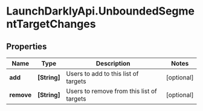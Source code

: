 # LaunchDarklyApi.UnboundedSegmentTargetChanges

## Properties
Name | Type | Description | Notes
------------ | ------------- | ------------- | -------------
**add** | **[String]** | Users to add to this list of targets | [optional] 
**remove** | **[String]** | Users to remove from this list of targets | [optional] 


